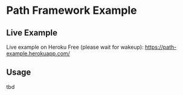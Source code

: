 # Path Framework Example

## Live Example
Live example on Heroku Free (please wait for wakeup): https://path-example.herokuapp.com/

## Usage

tbd

